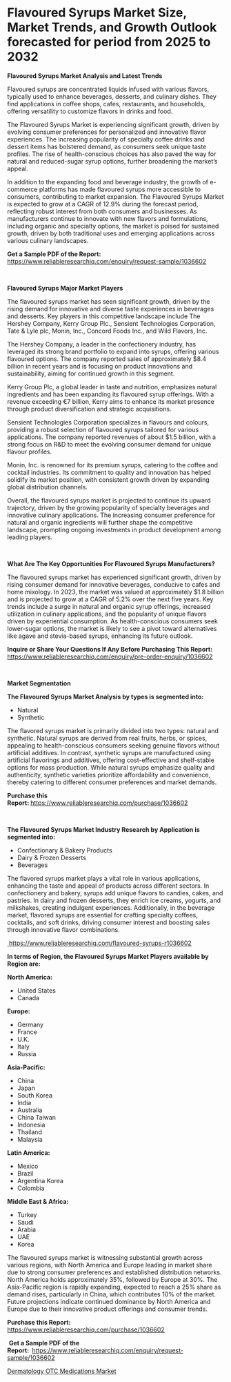 <p><h1>Flavoured Syrups Market Size, Market Trends, and Growth Outlook forecasted for period from 2025 to 2032</h1></p><p><strong>Flavoured Syrups Market Analysis and Latest Trends</strong></p>
<p><p>Flavoured syrups are concentrated liquids infused with various flavors, typically used to enhance beverages, desserts, and culinary dishes. They find applications in coffee shops, cafes, restaurants, and households, offering versatility to customize flavors in drinks and food.</p><p>The Flavoured Syrups Market is experiencing significant growth, driven by evolving consumer preferences for personalized and innovative flavor experiences. The increasing popularity of specialty coffee drinks and dessert items has bolstered demand, as consumers seek unique taste profiles. The rise of health-conscious choices has also paved the way for natural and reduced-sugar syrup options, further broadening the market’s appeal.</p><p>In addition to the expanding food and beverage industry, the growth of e-commerce platforms has made flavoured syrups more accessible to consumers, contributing to market expansion. The Flavoured Syrups Market is expected to grow at a CAGR of 12.9% during the forecast period, reflecting robust interest from both consumers and businesses. As manufacturers continue to innovate with new flavors and formulations, including organic and specialty options, the market is poised for sustained growth, driven by both traditional uses and emerging applications across various culinary landscapes.</p></p>
<p><strong>Get a Sample PDF of the Report:&nbsp;</strong> <a href="https://www.reliableresearchiq.com/enquiry/request-sample/1036602?utm_campaign=3103&utm_medium=2&utm_source=Github&utm_content=ia&utm_term=21032025&utm_id=flavoured-syrups">https://www.reliableresearchiq.com/enquiry/request-sample/1036602</a></p>
<p>&nbsp;</p>
<p><strong>Flavoured Syrups Major Market Players</strong></p>
<p><p>The flavoured syrups market has seen significant growth, driven by the rising demand for innovative and diverse taste experiences in beverages and desserts. Key players in this competitive landscape include The Hershey Company, Kerry Group Plc., Sensient Technologies Corporation, Tate & Lyle plc, Monin, Inc., Concord Foods Inc., and Wild Flavors, Inc.</p><p>The Hershey Company, a leader in the confectionery industry, has leveraged its strong brand portfolio to expand into syrups, offering various flavoured options. The company reported sales of approximately $8.4 billion in recent years and is focusing on product innovations and sustainability, aiming for continued growth in this segment.</p><p>Kerry Group Plc, a global leader in taste and nutrition, emphasizes natural ingredients and has been expanding its flavoured syrup offerings. With a revenue exceeding €7 billion, Kerry aims to enhance its market presence through product diversification and strategic acquisitions.</p><p>Sensient Technologies Corporation specializes in flavours and colours, providing a robust selection of flavoured syrups tailored for various applications. The company reported revenues of about $1.5 billion, with a strong focus on R&D to meet the evolving consumer demand for unique flavour profiles.</p><p>Monin, Inc. is renowned for its premium syrups, catering to the coffee and cocktail industries. Its commitment to quality and innovation has helped solidify its market position, with consistent growth driven by expanding global distribution channels.</p><p>Overall, the flavoured syrups market is projected to continue its upward trajectory, driven by the growing popularity of specialty beverages and innovative culinary applications. The increasing consumer preference for natural and organic ingredients will further shape the competitive landscape, prompting ongoing investments in product development among leading players.</p></p>
<p>&nbsp;</p>
<p><strong>What Are The Key Opportunities For Flavoured Syrups Manufacturers?</strong></p>
<p><p>The flavoured syrups market has experienced significant growth, driven by rising consumer demand for innovative beverages, conducive to cafes and home mixology. In 2023, the market was valued at approximately $1.8 billion and is projected to grow at a CAGR of 5.2% over the next five years. Key trends include a surge in natural and organic syrup offerings, increased utilization in culinary applications, and the popularity of unique flavors driven by experiential consumption. As health-conscious consumers seek lower-sugar options, the market is likely to see a pivot toward alternatives like agave and stevia-based syrups, enhancing its future outlook.</p></p>
<p><strong>Inquire or Share Your Questions If Any Before Purchasing This Report:</strong> <a href="https://www.reliableresearchiq.com/enquiry/pre-order-enquiry/1036602?utm_campaign=3103&utm_medium=2&utm_source=Github&utm_content=ia&utm_term=21032025&utm_id=flavoured-syrups">https://www.reliableresearchiq.com/enquiry/pre-order-enquiry/1036602</a></p>
<p>&nbsp;</p>
<p><strong>Market Segmentation</strong></p>
<p><strong>The Flavoured Syrups Market Analysis by types is segmented into:</strong></p>
<p><ul><li>Natural</li><li>Synthetic</li></ul></p>
<p><p>The flavored syrups market is primarily divided into two types: natural and synthetic. Natural syrups are derived from real fruits, herbs, or spices, appealing to health-conscious consumers seeking genuine flavors without artificial additives. In contrast, synthetic syrups are manufactured using artificial flavorings and additives, offering cost-effective and shelf-stable options for mass production. While natural syrups emphasize quality and authenticity, synthetic varieties prioritize affordability and convenience, thereby catering to different consumer preferences and market demands.</p></p>
<p><strong>Purchase this Report:&nbsp;</strong><a href="https://www.reliableresearchiq.com/purchase/1036602?utm_campaign=3103&utm_medium=2&utm_source=Github&utm_content=ia&utm_term=21032025&utm_id=flavoured-syrups">https://www.reliableresearchiq.com/purchase/1036602</a></p>
<p>&nbsp;</p>
<p><strong>The Flavoured Syrups Market Industry Research by Application is segmented into:</strong></p>
<p><ul><li>Confectionary & Bakery Products</li><li>Dairy & Frozen Desserts</li><li>Beverages</li></ul></p>
<p><p>The flavored syrups market plays a vital role in various applications, enhancing the taste and appeal of products across different sectors. In confectionery and bakery, syrups add unique flavors to candies, cakes, and pastries. In dairy and frozen desserts, they enrich ice creams, yogurts, and milkshakes, creating indulgent experiences. Additionally, in the beverage market, flavored syrups are essential for crafting specialty coffees, cocktails, and soft drinks, driving consumer interest and boosting sales through innovative flavor combinations.</p></p>
<p><a href="https://www.reliableresearchiq.com/flavoured-syrups-r1036602?utm_campaign=3103&utm_medium=2&utm_source=Github&utm_content=ia&utm_term=21032025&utm_id=flavoured-syrups">&nbsp;https://www.reliableresearchiq.com/flavoured-syrups-r1036602</a></p>
<p><strong>In terms of Region, the Flavoured Syrups Market Players available by Region are:</strong></p>
<p>
    <p> <strong> North America: </strong>
        <ul>
            <li>United States</li>
            <li>Canada</li>
        </ul>
        </p> 
    <p> <strong> Europe: </strong>
        <ul>
            <li>Germany</li>
            <li>France</li>
            <li>U.K.</li>
            <li>Italy</li>
            <li>Russia</li>
        </ul>
        </p> 
    <p> <strong> Asia-Pacific: </strong>
        <ul>
            <li>China</li>
            <li>Japan</li>
            <li>South Korea</li>
            <li>India</li>
            <li>Australia</li>
            <li>China Taiwan</li>
            <li>Indonesia</li>
            <li>Thailand</li>
            <li>Malaysia</li>
        </ul>
        </p> 
    <p> <strong> Latin America: </strong>
        <ul>
            <li>Mexico</li>
            <li>Brazil</li>
            <li>Argentina Korea</li>
            <li>Colombia</li>
        </ul>
        </p> 
    <p> <strong> Middle East & Africa: </strong>
        <ul>
            <li>Turkey</li>
            <li>Saudi</li>
            <li>Arabia</li>
            <li>UAE</li>
            <li>Korea</li>
        </ul>
    </p>
    </p>
<p><p>The flavoured syrups market is witnessing substantial growth across various regions, with North America and Europe leading in market share due to strong consumer preferences and established distribution networks. North America holds approximately 35%, followed by Europe at 30%. The Asia-Pacific region is rapidly expanding, expected to reach a 25% share as demand rises, particularly in China, which contributes 10% of the market. Future projections indicate continued dominance by North America and Europe due to their innovative product offerings and consumer trends.</p></p>
<p><strong>Purchase this Report: </strong><a href="https://www.reliableresearchiq.com/purchase/1036602?utm_campaign=3103&utm_medium=2&utm_source=Github&utm_content=ia&utm_term=21032025&utm_id=flavoured-syrups">https://www.reliableresearchiq.com/purchase/1036602</a></p>
<p>&nbsp;<strong>Get a Sample PDF of the Report:&nbsp;&nbsp;</strong><a href="https://www.reliableresearchiq.com/enquiry/request-sample/1036602?utm_campaign=3103&utm_medium=2&utm_source=Github&utm_content=ia&utm_term=21032025&utm_id=flavoured-syrups">https://www.reliableresearchiq.com/enquiry/request-sample/1036602</a></p>
<p><strong></strong></p>
<p><p><a href="https://github.com/phephezxnf/Market-Research-Report-List-1/blob/main/dermatology-otc-medications-market.md?utm_campaign=3103&utm_medium=2&utm_source=Github&utm_content=ia&utm_term=21032025&utm_id=flavoured-syrups">Dermatology OTC Medications Market</a></p></p>